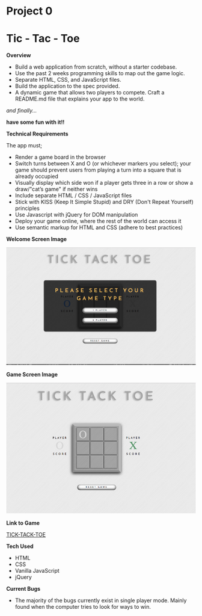 # Project 0

# Tic - Tac - Toe

**Overview**

* Build a web application from scratch, without a starter codebase.
* Use the past 2 weeks programming skills to map out the game logic.
* Separate HTML, CSS, and JavaScript files.
* Build the application to the spec provided.
* A dynamic game that allows two players to compete.
Craft a README.md file that explains your app to the world.

*and finally...*

**have some fun with it!!**

**Technical Requirements**

The app must;

* Render a game board in the browser
* Switch turns between X and O (or whichever markers you select); your game should prevent users from playing a turn into a square that is already occupied
* Visually display which side won if a player gets three in a row or show a draw/"cat’s game" if neither wins
* Include separate HTML / CSS / JavaScript files
* Stick with KISS (Keep It Simple Stupid) and DRY (Don't Repeat Yourself) principles
* Use Javascript with jQuery for DOM manipulation
* Deploy your game online, where the rest of the world can access it
* Use semantic markup for HTML and CSS (adhere to best practices)


**Welcome Screen Image**

![welcome screen image](images/welcome-page.png)


**Game Screen Image**

![game screen image](images/game-screen.png)

**Link to Game**

[TICK-TACK-TOE]()


**Tech Used**

* HTML
* CSS
* Vanilla JavaScript
* jQuery


**Current Bugs**

* The majority of the bugs currently exist in single player mode. Mainly found when the computer tries to look for ways to win.
